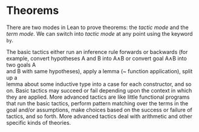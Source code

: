 # Theorems 


There are two modes in Lean to prove theorems: the *tactic mode* and the *term mode*.
We can switch into *tactic mode* at any point using the keyword `by`. 
  
The basic tactics either run an inference rule forwards or backwards (for example,  convert hypotheses A and B into A∧B or convert goal A∧B  into two goals A  
and B  with same hypotheses), apply a lemma (~ function application), split up a  
lemma about some inductive type into a case for each constructor, and so on. Basic  tactics may succeed or fail depending upon the context in which they are applied.  More advanced tactics are like little functional programs that run the basic tactics,  perform pattern matching over the terms in the goal and/or assumptions, make choices  based on the success or failure of tactics, and so forth. More advanced tactics deal  with arithmetic and other specific kinds of theories. 
